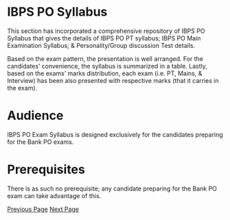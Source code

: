 # IBPS PO Syllabus
This section has incorporated a comprehensive repository of IBPS PO Syllabus that gives the details of IBPS PO PT syllabus; IBPS PO Main Examination Syllabus; &amp; Personality/Group discussion Test details.

Based on the exam pattern, the presentation is well arranged. For the candidates’ convenience, the syllabus is summarized in a table. Lastly, based on the exams’ marks distribution, each exam (i.e. PT, Mains, &amp; Interview) has been also presented with respective marks (that it carries in the exam).

# Audience
IBPS PO Exam Syllabus is designed exclusively for the candidates preparing for the Bank PO exams.

# Prerequisites
There is as such no prerequisite; any candidate preparing for the Bank PO exam can take advantage of this.


[Previous Page](../ibps_po_syllabus/index.md) [Next Page](../ibps_po_syllabus/ibps_po_syllabus_structure_of_examination.md) 
